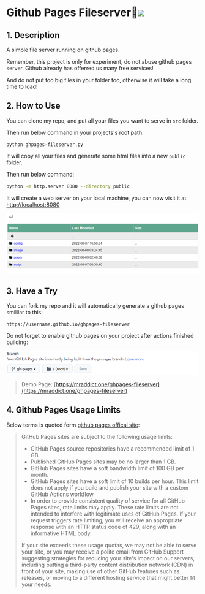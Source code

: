 <h1>Github Pages Fileserver👻<img src="https://github.com/MR-Addict/ghpages-fileserver/actions/workflows/gh-pages.yml/badge.svg?branch=main" />
</h1>

## 1. Description

A simple file server running on github pages.

Remember, this project is only for experiment, do not abuse github pages server. Github already has offerred us many free services!

And do not put too big files in your folder too, otherwise it will take a long time to load!

## 2. How to Use

You can clone my repo, and put all your files you want to serve in `src` folder.

Then run below command in your projects's root path:

```
python ghpages-fileserver.py
```

It will copy all your files and generate some html files into a new `public` folder.

Then run below command:

```bash
python -m http.server 8080 --directory public
```

It will create a web server on your local machine, you can now visit it at [http://localhost:8080](http://localhost:8080)

![Demo](./images/demo.png)

## 3. Have a Try

You can fork my repo and it will automatically generate a github pages smililar to this:

```
https://username.github.io/ghpages-fileserver
```

Do not forget to enable github pages on your project after actions finished building:

![Enable-github-pages](./images/enable-ghpages.png)

> Demo Page: [https://mraddict.one/ghpages-fileserver](https://mraddict.one/ghpages-fileserver)

## 4. Github Pages Usage Limits

Below terms is quoted form [github pages offical site](https://docs.github.com/en/pages/getting-started-with-github-pages/about-github-pages):

> GitHub Pages sites are subject to the following usage limits:
> 
> - GitHub Pages source repositories have a recommended limit of 1 GB.
> - Published GitHub Pages sites may be no larger than 1 GB.
> - GitHub Pages sites have a soft bandwidth limit of 100 GB per month.
> - GitHub Pages sites have a soft limit of 10 builds per hour. This limit does not apply if you build and publish your site with a custom GitHub Actions workflow
> - In order to provide consistent quality of service for all GitHub Pages sites, rate limits may apply. These rate limits are not intended to interfere with legitimate uses of GitHub Pages. If your request triggers rate limiting, you will receive an appropriate response with an HTTP status code of 429, along with an informative HTML body.
> 
> If your site exceeds these usage quotas, we may not be able to serve your site, or you may receive a polite email from GitHub Support suggesting strategies for reducing your site's impact on our servers, including putting a third-party content distribution network (CDN) in front of your site, making use of other GitHub features such as releases, or moving to a different hosting service that might better fit your needs.
